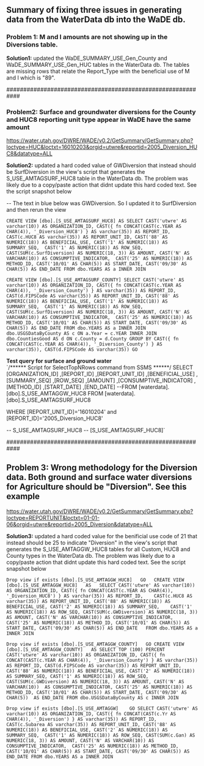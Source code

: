 ## Summary of fixing three issues in generating data from the WaterData db into the WaDE db. 


### Problem 1: M and I amounts are not showing up in the Diversions table.   
 
**Solution1:** updated the WaDE_SUMMARY_USE_Gen_County and WaDE_SUMMARY_USE_Gen_HUC tables in the WaterData db. 
The tables are missing rows that relate the Report_Type with the beneficial use of M and I which is "89". 

############################################################  

### Problem2: Surface and groundwater diversions for the County and HUC8 reporting unit type appear in WaDE have the same amount 
https://water.utah.gov/DWRE/WADE/v0.2/GetSummary/GetSummary.php?loctype=HUC&loctxt=16010203&orgid=utwre&reportid=2005_Diversion_HUC8&datatype=ALL

**Solution2:** updated a hard coded value of GWDiversion that instead should be SurfDiversion in the view's script that generates the S_USE_AMTAGSURF_HUC8 table in the WaterData db. The problem was likely due to a copy/paste action that didnt update this hard coded text. See the script snapshot below



-- The text in blue below was GWDiversion. So I updated it to SurfDiversion and then rerun the view

`CREATE VIEW [dbo].[S_USE_AMTAGSURF_HUC8]
AS
SELECT CAST('utwre' AS varchar(10)) AS ORGANIZATION_ID, CAST({ fn CONCAT(CAST(c.YEAR AS CHAR(4)), '_Diversion_HUC8') } AS varchar(35)) AS REPORT_ID, 
CAST(c.HUC8 AS varchar(35)) AS REPORT_UNIT_ID, CAST('88' AS NUMERIC(18)) AS BENEFICIAL_USE, CAST('1' AS NUMERIC(18)) AS SUMMARY_SEQ, 
CAST('1' AS NUMERIC(18)) AS ROW_SEQ, CAST(SUM(c.SurfDiversion) AS NUMERIC(18, 3)) AS AMOUNT, CAST('N' AS VARCHAR(10)) AS CONSUMPTIVE_INDICATOR, 
CAST('25' AS NUMERIC(18)) AS METHOD_ID, CAST('10/01' AS CHAR(5)) AS START_DATE, CAST('09/30' AS CHAR(5)) AS END_DATE
FROM dbo.YEARS AS a INNER JOIN`


`CREATE VIEW [dbo].[S_USE_AMTAGSURF_COUNTY]
SELECT CAST('utwre' AS varchar(10)) AS ORGANIZATION_ID, CAST({ fn CONCAT(CAST(c.YEAR AS CHAR(4)), '_Diversion_County') } AS varchar(35)) AS REPORT_ID, 
CAST(d.FIPSCode AS varchar(35)) AS REPORT_UNIT_ID, CAST('88' AS NUMERIC(18)) AS BENEFICIAL_USE, CAST('1' AS NUMERIC(18)) AS SUMMARY_SEQ, 
CAST('1' AS NUMERIC(18)) AS ROW_SEQ, CAST(SUM(c.SurfDiversion) AS NUMERIC(18, 3)) AS AMOUNT, CAST('N' AS VARCHAR(10)) AS CONSUMPTIVE_INDICATOR, 
CAST('25' AS NUMERIC(18)) AS METHOD_ID, CAST('10/01' AS CHAR(5)) AS START_DATE, CAST('09/30' AS CHAR(5)) AS END_DATE
FROM dbo.YEARS AS a INNER JOIN
dbo.USGSDataByCounty AS c ON a.Year = c.YEAR INNER JOIN
dbo.CountiesGood AS d ON c.County = d.County
GROUP BY CAST({ fn CONCAT(CAST(c.YEAR AS CHAR(4)), '_Diversion_County') } AS varchar(35)), CAST(d.FIPSCode AS varchar(35))
GO`

**Test query for surface and ground water**   
`/****** Script for SelectTopNRows command from SSMS ******/
SELECT [ORGANIZATION_ID]
,[REPORT_ID]
,[REPORT_UNIT_ID]
,[BENEFICIAL_USE]
,[SUMMARY_SEQ]
,[ROW_SEQ]
,[AMOUNT]
,[CONSUMPTIVE_INDICATOR]
,[METHOD_ID]
,[START_DATE]
,[END_DATE]
--FROM [waterdata].[dbo].S_USE_AMTAGGW_HUC8
FROM [waterdata].[dbo].S_USE_AMTAGSURF_HUC8

WHERE [REPORT_UNIT_ID]='16010204' and [REPORT_ID]='2005_Diversion_HUC8'

-- S_USE_AMTAGSURF_HUC8
-- [S_USE_AMTAGSURF_HUC8]`


############################################################   

## Problem 3: Wrong methodology for the Diversion data. Both ground and surface water diversions for Agriculture should be "Diversion". See this example
https://water.utah.gov/DWRE/WADE/v0.2/GetSummary/GetSummary.php?loctype=REPORTUNIT&loctxt=01-01-06&orgid=utwre&reportid=2005_Diversion&datatype=ALL


**Solution3:** updated a hard coded value for the benificial use code of 21 that instead should be 25 to indicate "Diversion" in the view's script that generates the S_USE_AMTAGGW_HUC8 tables for all Custom, HUC8 and County types in the WaterData db. The problem was likely due to a copy/paste action that didnt update this hard coded text. See the script snapshot below


`Drop view if exists [dbo].[S_USE_AMTAGGW_HUC8]  
GO  
CREATE VIEW [dbo].[S_USE_AMTAGGW_HUC8]  
AS  
SELECT CAST('utwre' AS varchar(10)) AS ORGANIZATION_ID, CAST({ fn CONCAT(CAST(c.YEAR AS CHAR(4)), '_Diversion_HUC8') } AS varchar(35)) AS REPORT_ID,   
CAST(c.HUC8 AS varchar(35)) AS REPORT_UNIT_ID, CAST('88' AS NUMERIC(18)) AS BENEFICIAL_USE, CAST('2' AS NUMERIC(18)) AS SUMMARY_SEQ,   
CAST('1' AS NUMERIC(18)) AS ROW_SEQ, CAST(SUM(c.GWDiversion) AS NUMERIC(18, 3)) AS AMOUNT, CAST('N' AS VARCHAR(10)) AS CONSUMPTIVE_INDICATOR,   
CAST('25' AS NUMERIC(18)) AS METHOD_ID, CAST('10/01' AS CHAR(5)) AS START_DATE, CAST('09/30' AS CHAR(5)) AS END_DATE  
FROM dbo.YEARS AS a INNER JOIN`   

`Drop view if exists [dbo].[S_USE_AMTAGGW_COUNTY]  
GO
CREATE VIEW [dbo].[S_USE_AMTAGGW_COUNTY]  
AS
SELECT TOP (100) PERCENT CAST('utwre' AS varchar(10)) AS ORGANIZATION_ID, CAST({ fn CONCAT(CAST(c.YEAR AS CHAR(4)), '_Diversion_County') } AS varchar(35)) 
AS REPORT_ID, CAST(d.FIPSCode AS varchar(35)) AS REPORT_UNIT_ID, CAST('88' AS NUMERIC(18)) AS BENEFICIAL_USE, CAST('2' AS NUMERIC(18)) 
AS SUMMARY_SEQ, CAST('1' AS NUMERIC(18)) AS ROW_SEQ, CAST(SUM(c.GWDiversion) AS NUMERIC(18, 3)) AS AMOUNT, CAST('N' AS VARCHAR(10)) 
AS CONSUMPTIVE_INDICATOR, CAST('25' AS NUMERIC(18)) AS METHOD_ID, CAST('10/01' AS CHAR(5)) AS START_DATE, CAST('09/30' AS CHAR(5)) 
AS END_DATE
FROM dbo.USGSDataByCounty AS c INNER JOIN`  


`Drop view if exists [dbo].[S_USE_AMTAGGW]   
GO
SELECT CAST('utwre' AS varchar(10)) AS ORGANIZATION_ID, CAST({ fn CONCAT(CAST(c.Yr AS CHAR(4)), '_Diversion') } AS varchar(35)) AS REPORT_ID, 
CAST(c.Subarea AS varchar(35)) AS REPORT_UNIT_ID, CAST('88' AS NUMERIC(18)) AS BENEFICIAL_USE, CAST('2' AS NUMERIC(18)) AS SUMMARY_SEQ, 
CAST('1' AS NUMERIC(18)) AS ROW_SEQ, CAST(SUM(c.Gan) AS NUMERIC(18, 3)) AS AMOUNT, CAST('N' AS VARCHAR(10)) AS CONSUMPTIVE_INDICATOR, 
CAST('25' AS NUMERIC(18)) AS METHOD_ID, CAST('10/01' AS CHAR(5)) AS START_DATE, CAST('09/30' AS CHAR(5)) AS END_DATE
FROM dbo.YEARS AS a INNER JOIN`



